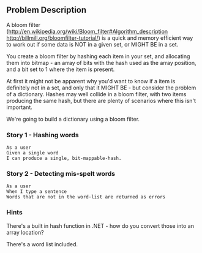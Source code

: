 ## Problem Description

A bloom filter (http://en.wikipedia.org/wiki/Bloom_filter#Algorithm_description http://billmill.org/bloomfilter-tutorial/) is a quick and memory efficient way to work out if some data is NOT in a given set, or MIGHT BE in a set.

You create a bloom filter by hashing each item in your set, and allocating them into bitmap - an array of bits with the hash used as the array position, and a bit set to 1 where the item is present.

At first it might not be apparent why you'd want to know if a item is definitely not in a set, and only that it MIGHT BE - but consider the problem of a dictionary. Hashes may well collide in a bloom filter, with two items producing the same hash, but there are plenty of scenarios where this isn't important.

We're going to build a dictionary using a bloom filter.

### Story 1 - Hashing words

    As a user
    Given a single word
    I can produce a single, bit-mappable-hash.

### Story 2 - Detecting mis-spelt words

    As a user
    When I type a sentence
    Words that are not in the word-list are returned as errors


### Hints

There's a built in hash function in .NET - how do you convert those into an array location?

There's a word list included.
